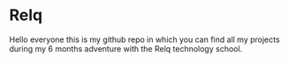 # Relq
Hello everyone this is my github repo in which you can find all my projects during my 6 months adventure with the Relq technology school.
